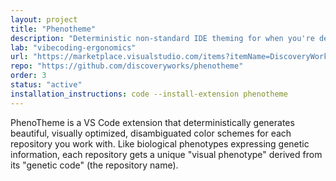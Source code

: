 ```yaml
---
layout: project
title: "Phenotheme"
description: "Deterministic non-standard IDE theming for when you're developing too many apps at once."
lab: "vibecoding-ergonomics"
url: "https://marketplace.visualstudio.com/items?itemName=DiscoveryWorks.phenotheme"
repo: "https://github.com/discoveryworks/phenotheme"
order: 3
status: "active"
installation_instructions: code --install-extension phenotheme
---
```


PhenoTheme is a VS Code extension that deterministically generates beautiful, visually optimized, disambiguated color schemes for each repository you work with. Like biological phenotypes expressing genetic information, each repository gets a unique "visual phenotype" derived from its "genetic code" (the repository name).
